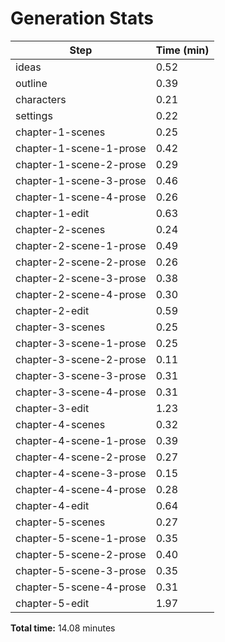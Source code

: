 # Generation Stats

| Step | Time (min)|
|------|-----------|
| ideas | 0.52 |
| outline | 0.39 |
| characters | 0.21 |
| settings | 0.22 |
| chapter-1-scenes | 0.25 |
| chapter-1-scene-1-prose | 0.42 |
| chapter-1-scene-2-prose | 0.29 |
| chapter-1-scene-3-prose | 0.46 |
| chapter-1-scene-4-prose | 0.26 |
| chapter-1-edit | 0.63 |
| chapter-2-scenes | 0.24 |
| chapter-2-scene-1-prose | 0.49 |
| chapter-2-scene-2-prose | 0.26 |
| chapter-2-scene-3-prose | 0.38 |
| chapter-2-scene-4-prose | 0.30 |
| chapter-2-edit | 0.59 |
| chapter-3-scenes | 0.25 |
| chapter-3-scene-1-prose | 0.25 |
| chapter-3-scene-2-prose | 0.11 |
| chapter-3-scene-3-prose | 0.31 |
| chapter-3-scene-4-prose | 0.31 |
| chapter-3-edit | 1.23 |
| chapter-4-scenes | 0.32 |
| chapter-4-scene-1-prose | 0.39 |
| chapter-4-scene-2-prose | 0.27 |
| chapter-4-scene-3-prose | 0.15 |
| chapter-4-scene-4-prose | 0.28 |
| chapter-4-edit | 0.64 |
| chapter-5-scenes | 0.27 |
| chapter-5-scene-1-prose | 0.35 |
| chapter-5-scene-2-prose | 0.40 |
| chapter-5-scene-3-prose | 0.35 |
| chapter-5-scene-4-prose | 0.31 |
| chapter-5-edit | 1.97 |

**Total time:** 14.08 minutes
